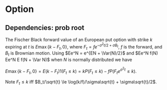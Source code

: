# Option
## Dependencies: prob root
The Fischer Black forward value of an European put option with strike $k$ expiring at $t$ is $E\max\{k - F_t, 0\}$,
where $F_t = fe^{-\sigma^2t/2 + \sigma B_t}$, $f$ is the forward, and $B_t$ is Brownian motion.
Using $Ee^N = e^{EN + \Var(N)/2}$ and $Ee^N f(N) Ee^N E f(N + \Var N)$ when $N$ is normally distributed we have

  $E\max\{k - F_t, 0\} = E(k - F_t)1(F_t\le k) = kP(F_t \le k) - fP(F_te^{\sigma^2t} \le k)$.

  Note $F_t \le k$ iff $B_t/\sqrt{t} \le \log(k/f)/\sigma\sqrt{t} + \sigma\sqrt{t}/2$.